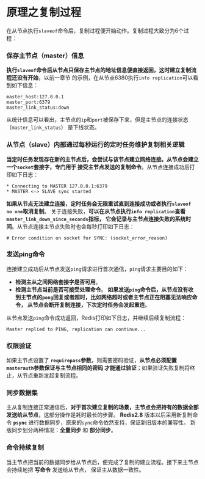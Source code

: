原理之复制过程
==================================================================
在从节点执行`slaveof`命令后，复制过程便开始动作。复制过程大致分为6个过程：

### 保存主节点（master）信息
**执行`slaveof`命令后从节点只保存主节点的地址信息便直接返回，这时建立复制流程还没有开始**，以前一章节
的示例，在从节点6380执行`info replication`可以看到如下信息：
```
master_host:127.0.0.1
master_port:6379
master_link_status:down
```
从统计信息可以看出，主节点的`ip`和`port`被保存下来，但是主节点的连接状态（`master_link_status`）
是下线状态。

### 从节点（slave）内部通过每秒运行的定时任务维护复制相关逻辑
**当定时任务发现存在新的主节点后，会尝试与该节点建立网络连接。从节点会建立一个`socket`套接字，专门用于
接受主节点发送的复制命令**。从节点连接成功后打印如下日志：
```
* Connecting to MASTER 127.0.0.1:6379
* MASTER <-> SLAVE sync started
```
**如果从节点无法建立连接，定时任务会无限重试直到连接成功或者执行`slaveof no one`取消复制**。
关于连接失败，**可以在从节点执行`info replication`查看`master_link_down_since_seconds`指标，
它会记录与主节点连接失败的系统时间**。从节点连接主节点失败时也会每秒打印如下日志：
```
# Error condition on socket for SYNC: (socket_error_reason)
```

### 发送ping命令
连接建立成功后从节点发送`ping`请求进行首次通信，`ping`请求主要目的如下：
+ **检测主从之间网络套接字是否可用**。
+ **检测主节点当前是否可接受处理命令**。
**如果发送`ping`命令后，从节点没有收到主节点的`pong`回复或者超时，比如网络超时或者主节点正在阻塞无法响应命令，
从节点会断开复制连接，下次定时任务会发起重连**。

从节点发送`ping`命令成功返回，Redis打印如下日志，并继续后续复制流程：
```
Master replied to PING, replication can continue...
```

### 权限验证
如果主节点设置了 **`requirepass`参数**，则需要密码验证，**从节点必须配置`masterauth`参数保证与主节点相同的密码
才能通过验证**；如果验证失败复制将终止，从节点重新发起复制流程。

### 同步数据集
主从复制连接正常通信后，**对于首次建立复制的场景，主节点会把持有的数据全部发送给从节点**，这部分操作是耗时最长的步骤。
**Redis2.8** 版本以后采用新复制命令 **`psync`** 进行数据同步，原来的`sync`命令依然支持，保证新旧版本的兼容性。
新版同步划分两种情况：**全量同步** 和 **部分同步**。

### 命令持续复制
当主节点把当前的数据同步给从节点后，便完成了复制的建立流程。接下来主节点会持续地把 **写命令** 发送给从节点，
保证主从数据一致性。
